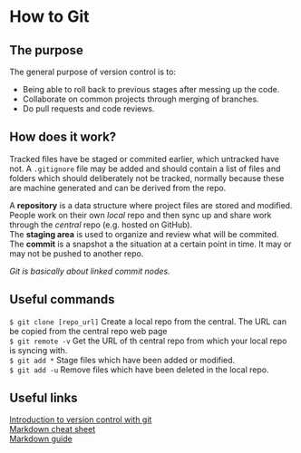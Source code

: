 # How to Git

## The purpose
The general purpose of version control is to:
* Being able to roll back to previous stages after messing up the code.
* Collaborate on common projects through merging of branches.
* Do pull requests and code reviews.

## How does it work?
Tracked files have be staged or commited earlier, which untracked have not. A `.gitignore` file may be added and should contain a list of files and folders which should deliberately not be tracked, normally because these are machine generated and can be derived from the repo.

A **repository** is a data structure where project files are stored and modified. People work on their own *local* repo and then sync up and share work through the *central* repo (e.g. hosted on GitHub).<br/>
The **staging area** is used to organize and review what will be commited.<br/>
The **commit** is a snapshot a the situation at a certain point in time. It may or may not be pushed to another repo.<br/> 

*Git is basically about linked commit nodes.*

## Useful commands
`$ git clone [repo_url]` Create a local repo from the central. The URL can be copied from the central repo web page<br/>
`$ git remote -v` Get the URL of th central repo from which your local repo is syncing with.<br/>
`$ git add *` Stage files which have been added or modified.<br/>
`$ git add -u` Remove files which have been deleted in the local repo.<br/>

## Useful links
[Introduction to version control with git](https://www.atlassian.com/git/tutorials/what-is-version-control)<br />
[Markdown cheat sheet](https://www.markdownguide.org/cheat-sheet/)<br />
[Markdown guide](https://ia.net/writer/support/general/markdown-guide)
